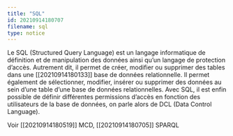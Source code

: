 ```yaml
---
title: "SQL"
id: 20210914180707
filename: sql
type: notice
---
```


Le SQL (Structured Query Language) est un langage informatique de définition et de manipulation des données ainsi qu’un langage de protection d’accès. Autrement dit, il permet de créer, modifier ou supprimer des tables dans une [[20210914180133]] base de données relationnelle. 
Il permet également de sélectionner, modifier, insérer ou supprimer des données au sein d’une table d’une base de données relationnelles. 
Avec SQL, il est enfin possible de définir différentes permissions d’accès en fonction des utilisateurs de la base de données, on parle alors de DCL (Data Control Language).

Voir [[20210914180519]] MCD, [[20210914180705]] SPARQL

